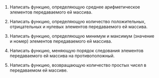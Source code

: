 1. Написать функцию, определяющую среднее арифметическое элементов передаваемого ей массива.

2. Написать функцию, определяющую количество положительных, отрицательных и нулевых элементов передаваемого ей массива.

3. Написать функцию, определяющую минимум и максимум (значение и номер) элементов передаваемого ей массива.

4. Написать функцию, меняющую порядок следования элементов передаваемого ей массива на противоположный.

5. Написать функцию, возвращающую количество простых чисел в передаваемом ей массиве.